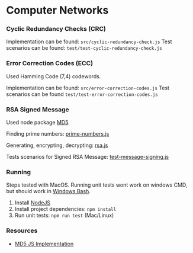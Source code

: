# Computer Networks


### Cyclic Redundancy Checks (CRC)

Implementation can be found: `src/cyclic-redundancy-check.js`
Test scenarios can be found: `test/test-cyclic-redundancy-check.js`

### Error Correction Codes (ECC)

Used Hamming Code (7,4) codewords.

Implementation can be found: `src/error-correction-codes.js`
Test scenarios can be found `test/test-error-correction-codes.js`

### RSA Signed Message

Used node package [MD5](https://www.npmjs.com/package/md5).

Finding prime numbers: [prime-numbers.js](../blob/master/src/prime-numbers.js)

Generating, encrypting, decrypting: [rsa.js](../blob/master/src/rsa.js)

Tests scenarios for Signed RSA Message: [test-message-signing.js](../blob/master/test/test-message-signing.js)

### Running

Steps tested with MacOS.
Running unit tests wont work on windows CMD, but should work in [Windows Bash](https://www.howtogeek.com/249966/how-to-install-and-use-the-linux-bash-shell-on-windows-10/).

1. Install [NodeJS](https://nodejs.org/en/download/)
2. Install project dependencies: `npm install`
3. Run unit tests: `npm run test` (Mac/Linux)


### Resources

* [MD5 JS Implementation](https://code.google.com/archive/p/crypto-js/)
